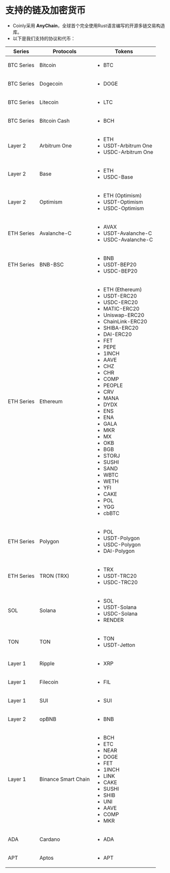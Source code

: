#  支持的链及加密货币

* Coinly采用 **AnyChain**，全球首个完全使用Rust语言编写的开源多链交易构造库。
* 以下是我们支持的协议和代币：

| Series     | Protocols           | Tokens                                                       |
| ---------- | ------------------- | ------------------------------------------------------------ |
| BTC Series | Bitcoin             | <ul><li>BTC</li></ul>                                        |
| BTC Series | Dogecoin            | <ul><li>DOGE</li></ul>                                       |
| BTC Series | Litecoin            | <ul><li>LTC</li></ul>                                        |
| BTC Series | Bitcoin Cash        | <ul><li>BCH</li></ul>                                        |
| Layer 2    | Arbitrum One        | <ul><li>ETH</li><li>USDT-Arbitrum One</li><li>USDC-Arbitrum One</li></ul> |
| Layer 2    | Base                | <ul><li>ETH</li><li>USDC-Base</li></ul>                      |
| Layer 2    | Optimism            | <ul><li>ETH (Optimism)</li><li>USDT-Optimism</li><li>USDC-Optimism</li></ul> |
| ETH Series | Avalanche-C         | <ul><li>AVAX</li><li>USDT-Avalanche-C</li><li>USDC-Avalanche-C</li></ul> |
| ETH Series | BNB-BSC             | <ul><li>BNB</li><li>USDT-BEP20</li><li>USDC-BEP20</li></ul>  |
| ETH Series | Ethereum            | <ul><li>ETH (Ethereum)</li><li>USDT-ERC20</li><li>USDC-ERC20</li><li>MATIC-ERC20</li><li>Uniswap-ERC20</li><li>ChainLink-ERC20</li><li>SHIBA-ERC20</li><li>DAI-ERC20</li><li>FET</li><li>PEPE</li><li>1INCH</li><li>AAVE</li><li>CHZ</li><li>CHR</li><li>COMP</li><li>PEOPLE</li><li>CRV</li><li>MANA</li><li>DYDX</li><li>ENS</li><li>ENA</li><li>GALA</li><li>MKR</li><li>MX</li><li>OKB</li><li>BGB</li><li>STORJ</li><li>SUSHI</li><li>SAND</li><li>WBTC</li><li>WETH</li><li>YFI</li><li>CAKE</li><li>POL</li><li>YGG</li><li>cbBTC</li></ul> |
| ETH Series | Polygon             | <ul><li>POL</li><li>USDT-Polygon</li><li>USDC-Polygon</li><li>DAI-Polygon</li></ul> |
| ETH Series | TRON (TRX)          | <ul><li>TRX</li><li>USDT-TRC20</li><li>USDC-TRC20</li></ul>  |
| SOL        | Solana              | <ul><li>SOL</li><li>USDT-Solana</li><li>USDC-Solana</li><li>RENDER</li></ul> |
| TON        | TON                 | <ul><li>TON</li><li>USDT-Jetton</li></ul>                    |
| Layer 1    | Ripple              | <ul><li>XRP</li></ul>                                        |
| Layer 1    | Filecoin            | <ul><li>FIL</li></ul>                                        |
| Layer 1    | SUI                 | <ul><li>SUI</li></ul>                                        |
| Layer 2    | opBNB               | <ul><li>BNB</li></ul>                                        |
| Layer 1    | Binance Smart Chain | <ul><li>BCH</li><li>ETC</li><li>NEAR</li><li>DOGE</li><li>FET</li><li>1INCH</li><li>LINK</li><li>CAKE</li><li>SUSHI</li><li>SHIB</li><li>UNI</li><li>AAVE</li><li>COMP</li><li>MKR</li></ul> |
| ADA        | Cardano             | <ul><li>ADA</li></ul>                                        |
| APT        | Aptos               | <ul><li>APT</li></ul>                                        |
